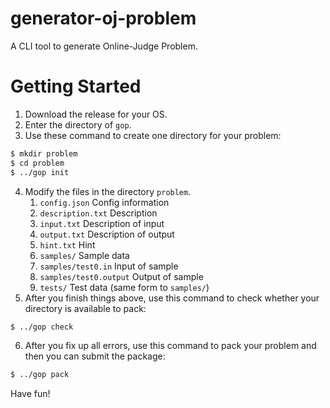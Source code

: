 # generator-oj-problem

A CLI tool to generate Online-Judge Problem.

# Getting Started

1. Download the release for your OS.
2. Enter the directory of `gop`.
3. Use these command to create one directory for your problem:
```sh
$ mkdir problem
$ cd problem
$ ../gop init
```
4. Modify the files in the directory `problem`.
   1. `config.json` Config information
   2. `description.txt` Description
   3. `input.txt` Description of input
   4. `output.txt` Description of output
   5. `hint.txt` Hint
   6. `samples/` Sample data
   7. `samples/test0.in` Input of sample
   8. `samples/test0.output` Output of sample
   9. `tests/` Test data (same form to `samples/`)
5. After you finish things above, use this command to check whether your directory is available to pack:
```sh
$ ../gop check
```
6. After you fix up all errors, use this command to pack your problem and then you can submit the package:
```sh
$ ../gop pack
```

Have fun!
